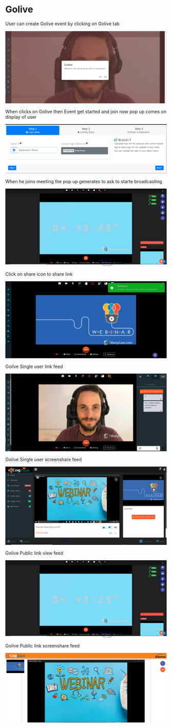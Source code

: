 # Golive

User can create Golive event by clicking on Golive tab 

![](.gitbook/assets/image%20%2841%29.png)

When clicks on Golive then Event get started and join now pop up comes on display of user

![](.gitbook/assets/image%20%28209%29.png)

When he joins meeting the pop up generates to ask to starte broadcasting 

![](.gitbook/assets/image%20%2837%29.png)

Click on share icon to share  link

![](.gitbook/assets/image%20%2816%29.png)

Goilve Single user link feed

![](.gitbook/assets/image%20%28142%29.png)

Goilve Single user screenshare feed

![](.gitbook/assets/microsoftteams-image-3.png)

Golive Public link view feed

![](.gitbook/assets/image%20%28154%29.png)

Goilve Public link screenshare feed

![](.gitbook/assets/microsoftteams-image-4.png)











